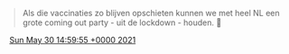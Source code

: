 > Als die vaccinaties zo blijven opschieten kunnen we met heel NL een grote coming out party \- uit de lockdown \- houden\. 🌈

<img src="../../media/tweet.ico" width="12" /> [Sun May 30 14:59:55 +0000 2021](https://twitter.com/DromerDenker/status/1399017736559280133)